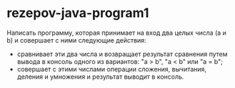 # rezepov-java-program1

Написать программу, которая принимает на вход два целых числа (a и b) и совершает с ними следующие действия:

- сравнивает эти два числа и возвращает результат сравнения путем вывода в консоль одного из вариантов: "a > b", "a < b" или "a = b";
- совершает с этими числами операции сложения, вычитания, деления и умножения и результат выводит в консоль.
